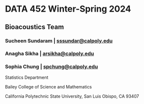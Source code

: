# DATA 452 Winter-Spring 2024
## Bioacoustics Team

### Sucheen Sundaram | sssundar@calpoly.edu
### Anagha Sikha | arsikha@calpoly.edu
### Sophia Chung | spchung@calpoly.edu

Statistics Department

Bailey College of Science and Mathematics

California Polytechnic State University, San Luis Obispo, CA 93407
